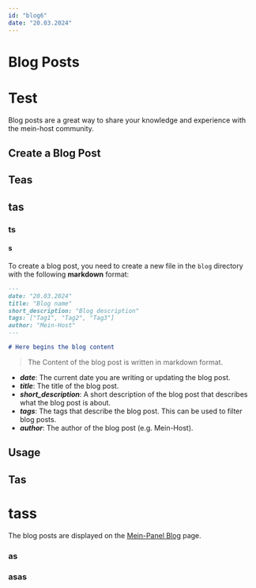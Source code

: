 ```yaml
---
id: "blog6"
date: "20.03.2024"
---
```


# Blog Posts
# Test
Blog posts are a great way to share your knowledge and experience with the mein-host community.

## Create a Blog Post
## Teas
## tas
### ts
#### s
To create a blog post, you need to create a new file in the `blog` directory with the following **markdown** format:
```markdown
---
date: "20.03.2024"
title: "Blog name"
short_description: "Blog description"
tags: ["Tag1", "Tag2", "Tag3"]
author: "Mein-Host"
---

# Here begins the blog content
```
> The Content of the blog post is written in markdown format. 
- ***date***: The current date you are writing or updating the blog post.
- ***title***: The title of the blog post.
- ***short_description***: A short description of the blog post that describes what the blog post is about.
- ***tags***: The tags that describe the blog post. This can be used to filter blog posts.
- ***author***: The author of the blog post (e.g. Mein-Host).

## Usage
## Tas
# tass
The blog posts are displayed on the [Mein-Panel Blog](https://panel.mein-host.com/blog) page.

### as
### asas
